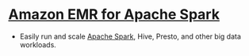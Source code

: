 
# [Amazon EMR for Apache Spark](https://aws.amazon.com/emr/)
- Easily run and scale [Apache Spark](../../1_HLDDesignComponents/8_BigDataTools/ApacheSpark.md), Hive, Presto, and other big data workloads.
